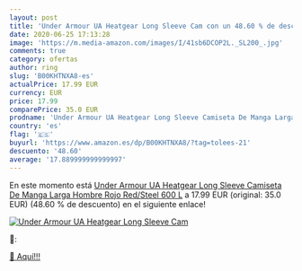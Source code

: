 ```yaml
---
layout: post
title: 'Under Armour UA Heatgear Long Sleeve Cam con un 48.60 % de descuento'
date: 2020-06-25 17:13:28
image: 'https://m.media-amazon.com/images/I/41sb6DCOP2L._SL200_.jpg'
comments: true
category: ofertas
author: ring
slug: 'B00KHTNXA8-es'
actualPrice: 17.99 EUR
currency: EUR
price: 17.99
comparePrice: 35.0 EUR
prodname: 'Under Armour UA Heatgear Long Sleeve Camiseta De Manga Larga  Hombre  Rojo  Red/Steel 600   L'
country: 'es'
flag: '🇪🇸'
buyurl: 'https://www.amazon.es/dp/B00KHTNXA8/?tag=tolees-21'
descuento: '48.60'
average: '17.889999999999997'
---
```


En este momento está [Under Armour UA Heatgear Long Sleeve Camiseta De Manga Larga  Hombre  Rojo  Red/Steel 600   L](https://www.amazon.es/dp/B00KHTNXA8/?tag=tolees-21) a 17.99 EUR (original: 35.0 EUR) (48.60 %  de descuento) en el siguiente enlace!

[![Under Armour UA Heatgear Long Sleeve Cam](https://m.media-amazon.com/images/I/41sb6DCOP2L._SL200_.jpg)](https://www.amazon.es/dp/B00KHTNXA8/?tag=tolees-21)

🔎:


[🛒 Aquí!!!](https://www.amazon.es/dp/B00KHTNXA8/?tag=tolees-21)

